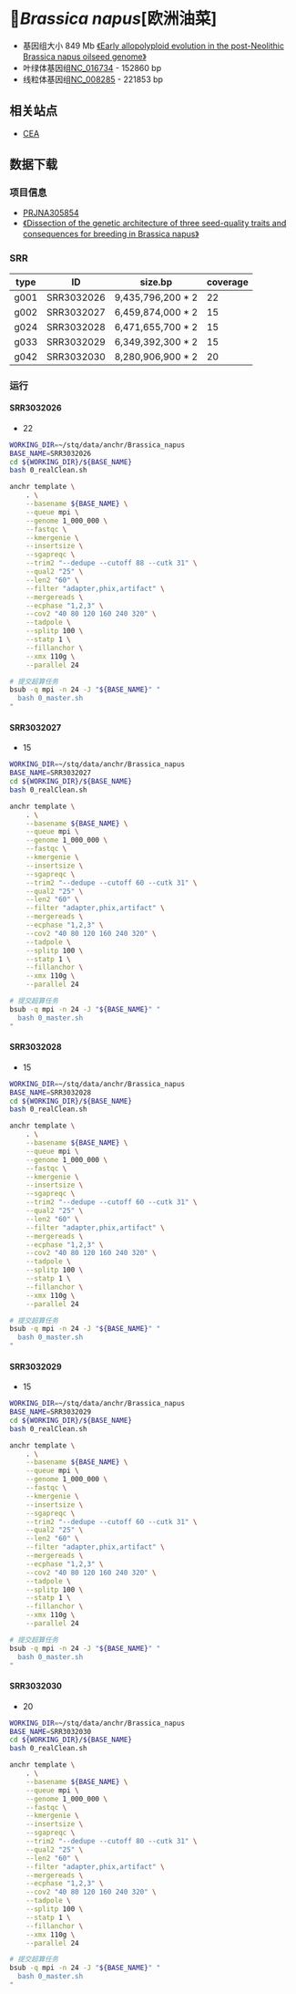 # 🌱*Brassica napus*[欧洲油菜]
+ 基因组大小 849 Mb [《Early allopolyploid evolution in the post-Neolithic Brassica napus oilseed genome》](http://science.sciencemag.org/content/345/6199/950)
+ 叶绿体基因组[NC_016734](https://www.ncbi.nlm.nih.gov/nuccore/383930428) - 152860 bp
+ 线粒体基因组[NC_008285](https://www.ncbi.nlm.nih.gov/nuccore/NC_008285.1) - 221853 bp

## 相关站点
+ [CEA](http://www.genoscope.cns.fr/brassicanapus/)

## 数据下载
### 项目信息
+ [PRJNA305854](https://trace.ncbi.nlm.nih.gov/Traces/study/?acc=PRJNA305854&go=go)
+ [《Dissection of the genetic architecture of three seed-quality traits and consequences for breeding in Brassica napus》](https://onlinelibrary.wiley.com/doi/pdf/10.1111/pbi.12873)

### SRR
| type | ID | size.bp | coverage |
|--- | --- | --- | --- |
| g001 | SRR3032026 | 9,435,796,200 * 2 | 22 |
| g002 | SRR3032027 | 6,459,874,000 * 2 | 15 |
| g024 | SRR3032028 | 6,471,655,700 * 2 | 15 |
| g033 | SRR3032029 | 6,349,392,300 * 2 | 15 |
| g042 | SRR3032030 | 8,280,906,900 * 2 | 20 |

### 运行

#### SRR3032026
+ 22

```bash
WORKING_DIR=~/stq/data/anchr/Brassica_napus
BASE_NAME=SRR3032026
cd ${WORKING_DIR}/${BASE_NAME}
bash 0_realClean.sh

anchr template \
    . \
    --basename ${BASE_NAME} \
    --queue mpi \
    --genome 1_000_000 \
    --fastqc \
    --kmergenie \
    --insertsize \
    --sgapreqc \
    --trim2 "--dedupe --cutoff 88 --cutk 31" \
    --qual2 "25" \
    --len2 "60" \
    --filter "adapter,phix,artifact" \
    --mergereads \
    --ecphase "1,2,3" \
    --cov2 "40 80 120 160 240 320" \
    --tadpole \
    --splitp 100 \
    --statp 1 \
    --fillanchor \
    --xmx 110g \
    --parallel 24

# 提交超算任务
bsub -q mpi -n 24 -J "${BASE_NAME}" "
  bash 0_master.sh
"
```

#### SRR3032027
+ 15
```bash
WORKING_DIR=~/stq/data/anchr/Brassica_napus
BASE_NAME=SRR3032027
cd ${WORKING_DIR}/${BASE_NAME}
bash 0_realClean.sh

anchr template \
    . \
    --basename ${BASE_NAME} \
    --queue mpi \
    --genome 1_000_000 \
    --fastqc \
    --kmergenie \
    --insertsize \
    --sgapreqc \
    --trim2 "--dedupe --cutoff 60 --cutk 31" \
    --qual2 "25" \
    --len2 "60" \
    --filter "adapter,phix,artifact" \
    --mergereads \
    --ecphase "1,2,3" \
    --cov2 "40 80 120 160 240 320" \
    --tadpole \
    --splitp 100 \
    --statp 1 \
    --fillanchor \
    --xmx 110g \
    --parallel 24

# 提交超算任务
bsub -q mpi -n 24 -J "${BASE_NAME}" "
  bash 0_master.sh
"
```

#### SRR3032028
+ 15
```bash
WORKING_DIR=~/stq/data/anchr/Brassica_napus
BASE_NAME=SRR3032028
cd ${WORKING_DIR}/${BASE_NAME}
bash 0_realClean.sh

anchr template \
    . \
    --basename ${BASE_NAME} \
    --queue mpi \
    --genome 1_000_000 \
    --fastqc \
    --kmergenie \
    --insertsize \
    --sgapreqc \
    --trim2 "--dedupe --cutoff 60 --cutk 31" \
    --qual2 "25" \
    --len2 "60" \
    --filter "adapter,phix,artifact" \
    --mergereads \
    --ecphase "1,2,3" \
    --cov2 "40 80 120 160 240 320" \
    --tadpole \
    --splitp 100 \
    --statp 1 \
    --fillanchor \
    --xmx 110g \
    --parallel 24

# 提交超算任务
bsub -q mpi -n 24 -J "${BASE_NAME}" "
  bash 0_master.sh
"
```

#### SRR3032029
+ 15
```bash
WORKING_DIR=~/stq/data/anchr/Brassica_napus
BASE_NAME=SRR3032029
cd ${WORKING_DIR}/${BASE_NAME}
bash 0_realClean.sh

anchr template \
    . \
    --basename ${BASE_NAME} \
    --queue mpi \
    --genome 1_000_000 \
    --fastqc \
    --kmergenie \
    --insertsize \
    --sgapreqc \
    --trim2 "--dedupe --cutoff 60 --cutk 31" \
    --qual2 "25" \
    --len2 "60" \
    --filter "adapter,phix,artifact" \
    --mergereads \
    --ecphase "1,2,3" \
    --cov2 "40 80 120 160 240 320" \
    --tadpole \
    --splitp 100 \
    --statp 1 \
    --fillanchor \
    --xmx 110g \
    --parallel 24

# 提交超算任务
bsub -q mpi -n 24 -J "${BASE_NAME}" "
  bash 0_master.sh
"
```

#### SRR3032030
+ 20
```bash
WORKING_DIR=~/stq/data/anchr/Brassica_napus
BASE_NAME=SRR3032030
cd ${WORKING_DIR}/${BASE_NAME}
bash 0_realClean.sh

anchr template \
    . \
    --basename ${BASE_NAME} \
    --queue mpi \
    --genome 1_000_000 \
    --fastqc \
    --kmergenie \
    --insertsize \
    --sgapreqc \
    --trim2 "--dedupe --cutoff 80 --cutk 31" \
    --qual2 "25" \
    --len2 "60" \
    --filter "adapter,phix,artifact" \
    --mergereads \
    --ecphase "1,2,3" \
    --cov2 "40 80 120 160 240 320" \
    --tadpole \
    --splitp 100 \
    --statp 1 \
    --fillanchor \
    --xmx 110g \
    --parallel 24

# 提交超算任务
bsub -q mpi -n 24 -J "${BASE_NAME}" "
  bash 0_master.sh
"
```
